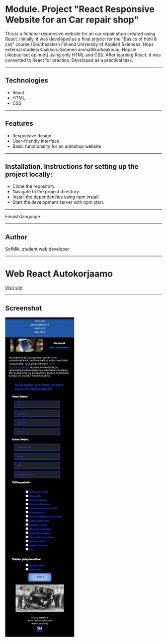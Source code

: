 # Module. Project "React Responsive Website for an Сar repair shop"
This is a fictional responsive website for an сar repair shop created using React. 
Initially, it was developed as a final project for the "Basics of html & css" course (Southeastern Finland University of Applied Sciences, Hops external studies/Kaakkois-Suomen ammattikorkeakoulu, Hopsin ulkopuoliset opinnot) using only HTML and CSS. 
After learning React, it was converted to React for practice.
Developed as a practical task.

---

## Technologies

* React
* HTML
* CSS

---

## Features

* Responsive design
* User-friendly interface
* Basic functionality for an autoshop website

---

## Installation. Instructions for setting up the project locally: 

* Clone the repository.
* Navigate to the project directory.
* Install the dependencies using npm install.
* Start the development server with npm start.

---

Finnish language

---

## Author
SofMik, student web developer

---

# Web React Autokorjaamo 
<a href="https://sofmik.github.io/Web.React.Autokorjaamo/" target="_blank">Visit site</a>

---

## Screenshot
![](public/screenshot.contact.readme.png)

